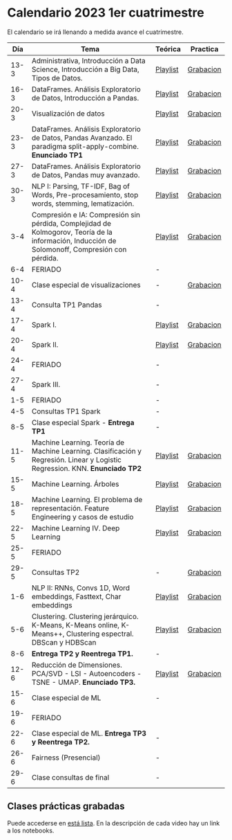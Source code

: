 # Calendario 2023 1er cuatrimestre

El calendario se irá llenando a medida avance el cuatrimestre.

| Día | Tema | Teórica | Practica |
|-----|------|---------|----------|
| 13-3 | Administrativa, Introducción a Data Science, Introducción a Big Data, Tipos de Datos. |[Playlist](https://www.youtube.com/playlist?list=PLeo_qKwGPZYevnuxYBfrvQ32zJJE2--Y4)|[Grabacion](https://www.youtube.com/watch?v=3vdwMOOhItU)
| 16-3 | DataFrames. Análisis Exploratorio de Datos, Introducción a Pandas.                             |[Playlist](https://youtube.com/playlist?list=PLeo_qKwGPZYcRxxR-GNmBcLbujTieWpQQ)| [Grabacion](https://www.youtube.com/watch?v=PfEIaENHkUk)
| 20-3 | Visualización de datos |[Playlist](https://www.youtube.com/playlist?list=PLeo_qKwGPZYf-OzcYqlPIJdU1AHQYb3Ga)| [Grabacion](https://youtu.be/6iQmpU1QO34)
| 23-3 | DataFrames. Análisis Exploratorio de Datos, Pandas Avanzado. El paradigma split-apply-combine. **Enunciado TP1** |[Playlist](https://www.youtube.com/playlist?list=PLeo_qKwGPZYf9d23qU6_t6hl7ufyfclyW)| [Grabacion](https://www.youtube.com/watch?v=dmcNN1KoK5k)
| 27-3  | DataFrames. Análisis Exploratorio de Datos, Pandas muy avanzado.                               |[Playlist](https://www.youtube.com/playlist?list=PLeo_qKwGPZYeu0ToyqSvq4fmUBrmRTkCp)| [Grabacion](https://youtu.be/rCy6CG3kw-A)
| 30-3 | NLP I: Parsing, TF-IDF, Bag of Words, Pre-procesamiento, stop words, stemming, lematización.|[Playlist](https://www.youtube.com/playlist?list=PLeo_qKwGPZYfkL8tu3Mg3_5xb1UYGvjWH)| [Grabacion](https://youtu.be/Xtq0J5tHhpE)
| 3-4 | Compresión e IA: Compresión sin pérdida, Complejidad de Kolmogorov, Teoría de la información, Inducción de Solomonoff, Compresión con pérdida.                                                                                                |[Playlist](https://www.youtube.com/playlist?list=PLeo_qKwGPZYfKGWLlVG8J86OzRgJ8NLcJ)| [Grabacion](https://www.youtube.com/watch?v=CSRXSMgTcBM)
| 6-4 | FERIADO                                                                   |-|
| 10-4 | Clase especial de visualizaciones                                                              | - | [Grabacion](https://www.youtube.com/watch?v=KbiY3SKwZek)
| 13-4 | Consulta TP1 Pandas                                                                                   | - |
| 17-4 | Spark I.                                                                     |[Playlist](https://www.youtube.com/playlist?list=PLeo_qKwGPZYck1nRMGJFeWIN2W5IrxoLO)| [Grabacion](https://www.youtube.com/watch?v=5-8mGM_LfdY)
| 20-4 | Spark II.                                                                   |[Playlist](https://www.youtube.com/playlist?list=PLeo_qKwGPZYeu_JRN8eQgzJUfaXUrhsk2)| [Grabacion](https://www.youtube.com/watch?v=7RZKseBUDbk)
| 24-4 | FERIADO                                                                   |-|
| 27-4 | Spark III.                                                                   |-|
| 1-5 | FERIADO                                                                   |-|
| 4-5 | Consultas TP1 Spark                                                             |-|
| 8-5 | Clase especial Spark - **Entrega TP1**                                      |-|
|  11-5   |   Machine Learning. Teoría de Machine Learning. Clasificación y Regresión. Linear y Logistic Regression. KNN. **Enunciado TP2**  |    [Playlist](https://www.youtube.com/playlist?list=PLeo_qKwGPZYesnp_BG0RejQCfHnlthj-5)     | [Grabacion](https://www.youtube.com/watch?v=SY61b-WKsmc)
|  15-5   |   Machine Learning. Árboles  |    [Playlist](https://www.youtube.com/playlist?list=PLeo_qKwGPZYeJQb-M1nE_cnj43uOKZtf2)     | [Grabacion](https://www.youtube.com/watch?v=METVNpLmtyQ)
|  18-5   |   Machine Learning. El problema de representación. Feature Engineering y casos de estudio  |    [Playlist](https://www.youtube.com/playlist?list=PLeo_qKwGPZYf9JstrrlXBf_SSg66aEJQk)     | [Grabacion](https://www.youtube.com/watch?v=2mU9vDWYHhc) 
|  22-5   |   Machine Learning IV. Deep Learning  |    [Playlist](https://www.youtube.com/playlist?list=PLeo_qKwGPZYeMhP2KGFWFHNDesRCyRB5j)    | [Grabacion](https://www.youtube.com/watch?v=eIHBL6L1QOY)
| 25-5 | FERIADO   
|  29-5   |   Consultas TP2  |    -    | [Grabacion](https://www.youtube.com/watch?v=WnOQgYbZEtU)
|  1-6   |   NLP II: RNNs, Convs 1D, Word embeddings, Fasttext, Char embeddings |   [Playlist](https://www.youtube.com/playlist?list=PLeo_qKwGPZYc3ZKiKx5GJVHc1Qwsejgmx)    | [Grabacion](https://www.youtube.com/watch?v=x2nEgxgT5Ww)
|  5-6   |   Clustering. Clustering jerárquico. K-Means, K-Means online, K-Means++, Clustering espectral. DBScan y HDBScan|   [Playlist](https://www.youtube.com/playlist?list=PLeo_qKwGPZYd6IYbQsMwPSIbDNGsuqByW)     | [Grabacion](https://www.youtube.com/watch?v=pcvpzqKqPuU)
|  8-6   |**Entrega TP2 y Reentrega TP1.** | - |
|  12-6   |   Reducción de Dimensiones. PCA/SVD - LSI - Autoencoders - TSNE - UMAP. **Enunciado TP3.** |  [Playlist](https://www.youtube.com/playlist?list=PLeo_qKwGPZYeTvoYdNOR9alvMUMfwq-1Z)    | [Grabacion](https://youtu.be/4lnk83GWuC0)
|  15-6   |   Clase especial de ML  |   -    |
|  19-6 | FERIADO   
|  22-6   |   Clase especial de ML. **Entrega TP3 y Reentrega TP2.**  |   -    |
|  26-6   |   Fairness (Presencial)  |   -    |
|  29-6   |   Clase consultas de final  |   -    |

## Clases prácticas grabadas

Puede accederse en [está lista](https://www.youtube.com/playlist?list=PLeo_qKwGPZYe6N-fV1KigfJ9f7YYOpphR). En la descripción de cada video hay un link a los notebooks.
